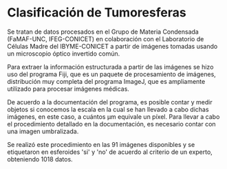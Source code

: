 # Clasificación de Tumoresferas
Se tratan de datos procesados en el Grupo de Materia Condensada (FaMAF-UNC, IFEG-CONICET) en colaboración con el Laboratorio de Células Madre del IBYME-CONICET a partir de imágenes tomadas usando un microscopio óptico invertido común.

Para extraer la información estructurada a partir de las imágenes se hizo uso del programa Fiji, que es un paquete de procesamiento de imágenes, distribución muy completa del programa ImageJ, que es ampliamente utilizado para procesar imágenes médicas.

De acuerdo a la documentación del programa, es posible contar y medir objetos si conocemos la escala en la cual se han llevado a cabo dichas imágenes, en este caso, a cuántos  μm equivale un píxel. Para llevar a cabo el procedimiento detallado en la documentación, es necesario contar con una imagen umbralizada.

Se realizó este procedimiento en las 91 imágenes disponibles y se etiquetaron en esferoides 'si' y 'no' de acuerdo al criterio de un experto, obteniendo 1018 datos.
